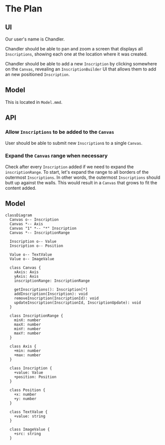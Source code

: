 # The Plan

## UI

Our user's name is Chandler.

Chandler should be able to pan and zoom a screen that displays all `Inscriptions`, showing each one at the location where it was created.

Chandler should be able to add a new `Inscription` by clicking somewhere on the `Canvas`, revealing an `InscriptionBuilder` UI that allows them to add an new positioned `Inscription`.


## Model

This is located in `Model.mmd`.

## API

### Allow `Inscriptions` to be added to the `Canvas`
User should be able to submit new `Inscription`s to a single `Canvas`.

### Expand the `Canvas` range when necessary
Check after every `Inscription` added if we need to expand the `inscriptionRange`. To start, let's expand the range to all borders of the outermost `Inscriptions`. In other words, the outermost `Inscriptions` should butt up against the walls. This would result in a `Canvas` that grows to fit the content added.

## Model

```mermaid
classDiagram
  Canvas o-- Inscription
  Canvas *-- Axis
  Canvas "1" *-- "*" Inscription
  Canvas *-- InscriptionRange

  Inscription o-- Value
  Inscription o-- Position

  Value o-- TextValue
  Value o-- ImageValue

  class Canvas {
    xAxis: Axis
    yAxis: Axis
    inscriptionRange: InscriptionRange

    getInscriptions(): Inscription[*]
    addInscription(Inscription): void
    removeInscription(InscriptionId): void
    updateInscription(InscriptionId, InscriptionUpdate): void
  }

  class InscriptionRange {
    minX: number
    maxX: number
    minY: number
    maxY: number
  }

  class Axis {
    +min: number
    +max: number
  }

  class Inscription {
    +value: Value
    +position: Position
  }

  class Position {
    +x: number
    +y: number
  }

  class TextValue {
    +value: string
  }

  class ImageValue {
    +src: string
  }
```
